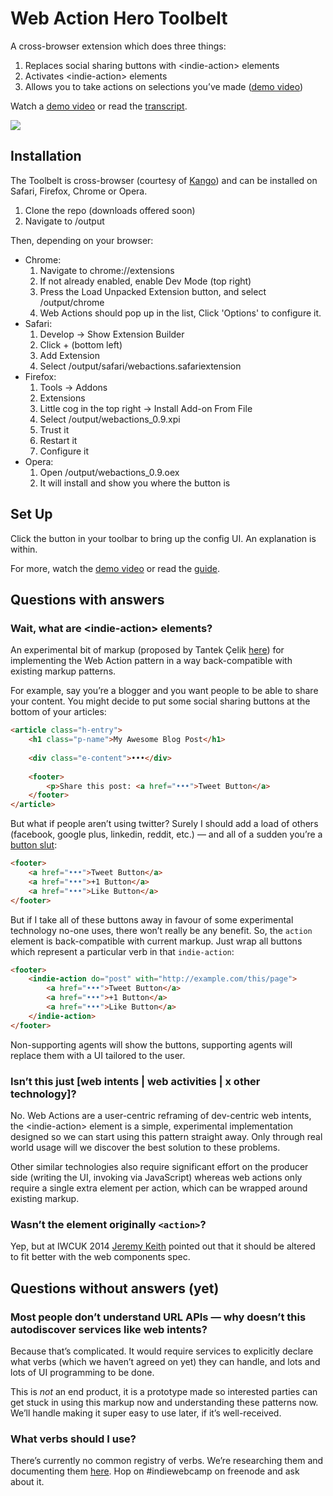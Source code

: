 # Web Action Hero Toolbelt

A cross-browser extension which does three things:

1. Replaces social sharing buttons with &lt;indie-action&gt; elements
2. Activates &lt;indie-action&gt; elements
3. Allows you to take actions on selections you’ve made ([demo video](http://www.youtube.com/watch?v=vvcaqSwMVBE))

Watch a [demo video](https://www.youtube.com/watch?v=9OAfvuKCsEk) or read the [transcript](http://waterpigs.co.uk/articles/web-action-toolbelt-guide/).

![](https://raw.github.com/barnabywalters/web-action-hero-toolbelt/master/web-actions-flow.jpg)

## Installation

The Toolbelt is cross-browser (courtesy of [Kango](http://kangoextensions.com)) and can be installed on Safari, Firefox, Chrome or Opera.

1. Clone the repo (downloads offered soon)
1. Navigate to /output

Then, depending on your browser:

* Chrome:
	1. Navigate to chrome://extensions
	1. If not already enabled, enable Dev Mode (top right)
	1. Press the Load Unpacked Extension button, and select /output/chrome
	1. Web Actions should pop up in the list, Click 'Options' to configure it.
* Safari:
	1. Develop -> Show Extension Builder
	1. Click + (bottom left)
	1. Add Extension
	1. Select /output/safari/webactions.safariextension
* Firefox:
	1. Tools -> Addons
	1. Extensions
	1. Little cog in the top right -> Install Add-on From File
	1. Select /output/webactions_0.9.xpi
	1. Trust it
	1. Restart it
	1. Configure it
* Opera:
	1. Open /output/webactions_0.9.oex
	2. It will install and show you where the button is

## Set Up

Click the button in your toolbar to bring up the config UI. An explanation is within.

For more, watch the [demo video](https://www.youtube.com/watch?v=9OAfvuKCsEk) or read the [guide](http://waterpigs.co.uk/articles/web-action-toolbelt-guide/).

## Questions with answers

### Wait, what are &lt;indie-action&gt; elements?

An experimental bit of markup (proposed by Tantek Çelik [here](http://tantek.com/presentations/2012/06/osb12-web-actions/#slide15)) for implementing the Web Action pattern in a way back-compatible with existing markup patterns.

For example, say you’re a blogger and you want people to be able to share your content. You might decide to put some social sharing buttons at the bottom of your articles:

```html
<article class="h-entry">
	<h1 class="p-name">My Awesome Blog Post</h1>
	
	<div class="e-content">•••</div>
	
	<footer>
		<p>Share this post: <a href="•••">Tweet Button</a>
	</footer>
</article>
```

But what if people aren’t using twitter? Surely I should add a load of others (facebook, google plus, linkedin, reddit, etc.) — and all of a sudden you’re a [button slut](http://www.flatfrogblog.com/2011/08/07/web-actions/):

```html
<footer>
	<a href="•••">Tweet Button</a>
	<a href="•••">+1 Button</a>
	<a href="•••">Like Button</a>
</footer>
```

But if I take all of these buttons away in favour of some experimental technology no-one uses, there won’t really be any benefit. So, the `action` element is back-compatible with current markup. Just wrap all buttons which represent a particular verb in that `indie-action`:

```html
<footer>
	<indie-action do="post" with="http://example.com/this/page">
		<a href="•••">Tweet Button</a>
		<a href="•••">+1 Button</a>
		<a href="•••">Like Button</a>
	</indie-action>
</footer>
```

Non-supporting agents will show the buttons, supporting agents will replace them with a UI tailored to the user.

### Isn’t this just [web intents | web activities | x other technology]?

No. Web Actions are a user-centric reframing of dev-centric web intents, the &lt;indie-action&gt; element is a simple, experimental implementation designed so we can start using this pattern straight away. Only through real world usage will we discover the best solution to these problems.

Other similar technologies also require significant effort on the producer side (writing the UI, invoking via JavaScript) whereas web actions only require a single extra element per action, which can be wrapped around existing markup.

### Wasn’t the element originally `<action>`?

Yep, but at IWCUK 2014 <a class="h-card" href="http://adactio.com">Jeremy Keith</a> pointed out that it should be altered to fit better with the web components spec.

## Questions without answers (yet)

### Most people don’t understand URL APIs — why doesn’t this autodiscover services like web intents?

Because that’s complicated. It would require services to explicitly declare what verbs (which we haven’t agreed on yet) they can handle, and lots and lots of UI programming to be done.

This is *not* an end product, it is a prototype made so interested parties can get stuck in using this markup now and understanding these patterns now. We’ll handle making it super easy to use later, if it’s well-received.

### What verbs should I use?

There’s currently no common registry of verbs. We’re researching them and documenting them [here](http://indiewebcamp.com/webactions#Brainstorming). Hop on #indiewebcamp on freenode and ask about it.
